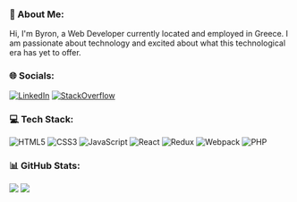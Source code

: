 ### 💫 About Me:
Hi, I'm Byron, a Web Developer currently located and employed in Greece. I am passionate about technology and excited about what this technological era has yet to offer. 


### 🌐 Socials:
[![LinkedIn](https://img.shields.io/badge/LinkedIn-%230077B5.svg?logo=linkedin&logoColor=white)](https://www.linkedin.com/in/vyron-mantzaris-3a928a14b/) [![StackOverflow](https://img.shields.io/stackexchange/stackoverflow/r/6869922?logo=stackoverflow&color=F47F24&label=Stack%20Overflow)](https://stackoverflow.com/users/6869922/vmank)


### 💻 Tech Stack:
![HTML5](https://img.shields.io/badge/html5-%23E34C26.svg?logo=html5&logoColor=white) ![CSS3](https://img.shields.io/badge/css3-%231572B6.svg?logo=css3&logoColor=white) ![JavaScript](https://img.shields.io/badge/javascript-%23323330.svg?logo=javascript&logoColor=%23F7DF1E) ![React](https://img.shields.io/badge/react-%2320232a.svg?logo=react&logoColor=%2361DAFB) ![Redux](https://img.shields.io/badge/redux-%23011627.svg?logo=redux&logoColor=764abc) ![Webpack](https://img.shields.io/badge/webpack-%238DD6F9.svg?logo=webpack&logoColor=black) ![PHP](https://img.shields.io/badge/php-%23011627.svg?logo=php&logoColor=8993be)


### 📊 GitHub Stats:
![](https://github-readme-streak-stats.herokuapp.com/?user=vmank&theme=dark&hide_border=false)
![](https://github-readme-stats.vercel.app/api/top-langs/?username=vmank&theme=dark&hide_border=false&include_all_commits=false&count_private=false&layout=compact)
